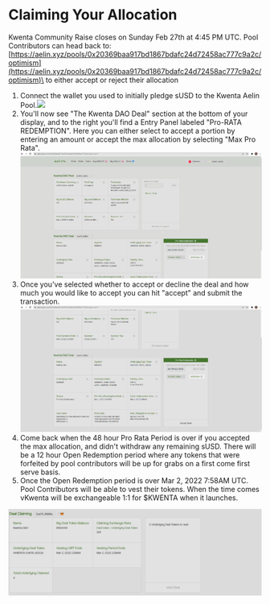 # Claiming Your Allocation

Kwenta Community Raise closes on Sunday Feb 27th at 4:45 PM UTC. Pool Contributors can head back to: [https://aelin.xyz/pools/0x20369baa917bd1867bdafc24d72458ac777c9a2c/optimism](https://aelin.xyz/pools/0x20369baa917bd1867bdafc24d72458ac777c9a2c/optimism)\
to either accept or reject their allocation&#x20;

1. Connect the wallet you used to initially pledge sUSD to the Kwenta Aelin Pool.![](../../../../.gitbook/assets/Animation.gif)
2. You'll now see "The Kwenta DAO Deal" section at the bottom of your display, and to the right you'll find a Entry Panel labeled "Pro-RATA REDEMPTION". Here you can either select to accept a portion by entering an amount or accept the max allocation by selecting "Max Pro Rata". ![](../../../../.gitbook/assets/Animation2.gif)
3. Once you've selected whether to accept or decline the deal and how much you would like to accept you can hit "accept" and submit the transaction.![](../../../../.gitbook/assets/Animation3.gif)&#x20;
4. Come back when the 48 hour Pro Rata Period is over if you accepted the max allocation, and didn't withdraw any remaining sUSD. There will be a 12 hour Open Redemption period where any tokens that were forfeited by pool contributors will be up for grabs on a first come first serve basis.
5. Once the Open Redemption period is over Mar 2, 2022 7:58AM UTC. Pool Contributors will be able to vest their tokens. When the time comes vKwenta will be exchangeable 1:1 for $KWENTA when it launches.

![](<../../../../.gitbook/assets/image7 (1).png>)

